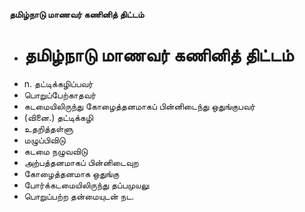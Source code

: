 **தமிழ்நாடு மாணவர் கணினித் திட்டம்**
- # தமிழ்நாடு மாணவர் கணினித் திட்டம்
- n. தட்டிக்கழிப்பவர்
- பொறுப்பேற்காதவர்
- கடமையிலிருந்து கோழைத்தனமாகப் பின்னிடைந்து ஒதுங்குபவர்
- (வினை.) தட்டிக்கழி
- உதறித்தள்ளு
- மழுப்பிவிடு
- கடமை நழுவவிடு
- அற்பத்தனமாகப் பின்னிடைவுற
- கோழைத்தனமாக ஒதுங்கு
- போர்க்கடமையிலிருந்து தப்பமுயலு
- பொறுப்பற்ற தன்மையுடன் நட.

